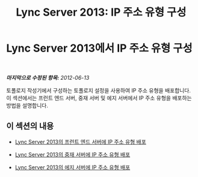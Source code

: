 ﻿---
title: 'Lync Server 2013: IP 주소 유형 구성'
TOCTitle: IP 주소 유형 구성
ms:assetid: 17e756c0-6652-4cd5-b185-4b25929e3a42
ms:mtpsurl: https://technet.microsoft.com/ko-kr/library/JJ204710(v=OCS.15)
ms:contentKeyID: 49302937
ms.date: 08/10/2015
mtps_version: v=OCS.15
ms.translationtype: HT
---

# Lync Server 2013에서 IP 주소 유형 구성

 

_**마지막으로 수정된 항목:** 2012-06-13_

토폴로지 작성기에서 구성하는 토폴로지 설정을 사용하여 IP 주소 유형을 배포합니다. 이 섹션에서는 프런트 엔드 서버, 중재 서버 및 에지 서버에서 IP 주소 유형을 배포하는 방법을 설명합니다.

## 이 섹션의 내용

  - [Lync Server 2013의 프런트 엔드 서버에 IP 주소 유형 배포](lync-server-2013-deploy-ip-address-types-on-a-front-end-server.md)

  - [Lync Server 2013의 중재 서버에 IP 주소 유형 배포](lync-server-2013-deploy-ip-address-types-on-a-mediation-server.md)

  - [Lync Server 2013의 에지 서버에 IP 주소 유형 배포](lync-server-2013-deploy-ip-address-types-on-an-edge-server.md)

